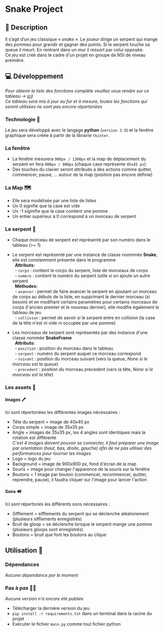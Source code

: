 # Snake Project

## 📰 Description
Il s’agit d’un jeu classique *« snake »*. Le joueur dirige un serpent qui mange des pommes pour grandir et gagner des points. Si le serpent touche sa queue il meurt. En rentrant dans un mur il ressort par celui opposée.  
Ce jeu est créé dans le cadre d'un projet en groupe de NSI de niveau première.

## 💻 Développement
*Pour obtenir la liste des fonctions complète veuillez vous rendre sur ce tableau -> [ici](https://github.com/voXrey/snake/projects/2))  
Ce tableau sera mis à jour au fur et à mesure, toutes les fonctions qui seront utilisées ne sont pas encore répertoriées*  
### Technologie 🔧
Le jeu sera développé avec le langage **python** (`version 3.9`) et la fenêtre graphique sera créée à partir de la librairie `tkinter`.

### La fenêtre  
* La fenêtre mesurera `900px / 1300px` et la map de déplacement du serpent en fera `900px / 900px` (chaque case représente `45x45 px`)
* Des touches du clavier seront attribués à des actions comme quitter, commencer, pause, ... autour de la map (position pas encore définie)

### La Map 🗺️
* Elle sera modélisée par une liste de listes
* Un 0 signifie que la case est vide
* Un -1 siginifie que la case contient une pomme
* Un entier supérieur à 0 correspond à un morceau de serpent  

### Le serpent 🐍
* Chaque morceau de serpent est représenté par son numéro dans le tableau (>= 1)  
* Le serpent est représenté par une instance de classe noommée **Snake**, elle est constamment présente dans le programme  
&nbsp; **Attributs:**  
&nbsp; - `corps` : contient le corps du serpent, liste de morceaux de corps  
&nbsp; - `numero` : contient le numéro du serpent (utile si on ajoute un autre serpent  
&nbsp; **Méthodes:**  
&nbsp; - `avancer` : permet de faire avancer le serpent en ajoutant un morceau de corps au débuts de la liste, en supprimant le dernier morceau (si besoin) et en modifiant certains paramètres pour certains morceaux de corps (l'ancien premier et le nouveau dernier), elle modifie également le tableau de jeu  
&nbsp; - `collision` : permet de savoir si le serpent entre en collision (la case de la tête n'est ni vide ni occupée par une pomme)   

* Les morceaux de serpent sont représentés par des instance d'une classe nommée **SnakeFrame**  
&nbsp;  **Attributs:**   
&nbsp; - `position` : position du morceau dans le tableau  
&nbsp; - `serpent` : numéro du serpent auquel ce morceau correspond  
&nbsp; - `suivant` : position du morceau suivant (vers la queue, *None si le morceau est la queue*)  
&nbsp; - `precedent` : position du morceau precedent (vers la tête, *None si le morceau est la tête*)  

### Les assets 📂
#### Images 🖊️
Ici sont répertoriées les différentes images nécessaires :  
* Tête du serpent = image de 40x40 px  
* Corps simple = image de 35x35 px  
* Angle = images de 35x35 px, les 4 angles sont identiques mais la rotation est différente  
*C'est 4 images doivent pouvoir se connecter, il faut préparer une image par orientation (haut, bas, droite, gauche) afin de ne pas utiliser des performances pour tourner les images*  
* Logo = logo du jeu  
* Background = image de 900x900 px, fond d'écran de la map  
* Souris = image pour changer l'apparence de la souris sur la fenêtre  
* Boutons = 1 image par bouton (commencer, recommencer, quitter, reprendre, pause), il faudra cliquer sur l'image pour lancer l'action  

#### Sons 🔊
Ici sont répertoriés les différents sons nécessaires :  
* Sifflement = sifflements du serpent qui se déclenche aléatoirement (plusieurs sifflements enregistrés)  
* Bruit de gloop = se déclenche lorsque le serpent mange une pomme (plusieurs gloops sont enregistrés)  
* Boutons = bruit que font les boutons au clique  

## Utilisation 📱

### Dépendances
*Aucune dépendance por le moment*

### Pas à pas 🏃‍♂️
*Aucune version n'a encore été publiée*
* Télécharger la dernière version du jeu
* `pip install -r requirements.txt` dans un terminal dans la racine du projet
* Exécuter le fichier `main.py` comme tout fichier python
